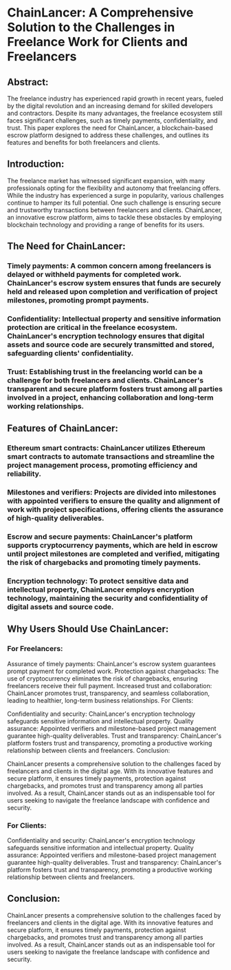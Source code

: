 # ChainLancer: A Comprehensive Solution to the Challenges in Freelance Work for Clients and Freelancers

## Abstract:

The freelance industry has experienced rapid growth in recent years, fueled by the digital revolution and an increasing demand for skilled developers and contractors. Despite its many advantages, the freelance ecosystem still faces significant challenges, such as timely payments, confidentiality, and trust. This paper explores the need for ChainLancer, a blockchain-based escrow platform designed to address these challenges, and outlines its features and benefits for both freelancers and clients.

## Introduction:

The freelance market has witnessed significant expansion, with many professionals opting for the flexibility and autonomy that freelancing offers. While the industry has experienced a surge in popularity, various challenges continue to hamper its full potential. One such challenge is ensuring secure and trustworthy transactions between freelancers and clients. ChainLancer, an innovative escrow platform, aims to tackle these obstacles by employing blockchain technology and providing a range of benefits for its users.

## The Need for ChainLancer:

### Timely payments: A common concern among freelancers is delayed or withheld payments for completed work. ChainLancer's escrow system ensures that funds are securely held and released upon completion and verification of project milestones, promoting prompt payments.

### Confidentiality: Intellectual property and sensitive information protection are critical in the freelance ecosystem. ChainLancer's encryption technology ensures that digital assets and source code are securely transmitted and stored, safeguarding clients' confidentiality.

### Trust: Establishing trust in the freelancing world can be a challenge for both freelancers and clients. ChainLancer's transparent and secure platform fosters trust among all parties involved in a project, enhancing collaboration and long-term working relationships.

## Features of ChainLancer:

### Ethereum smart contracts: ChainLancer utilizes Ethereum smart contracts to automate transactions and streamline the project management process, promoting efficiency and reliability.

### Milestones and verifiers: Projects are divided into milestones with appointed verifiers to ensure the quality and alignment of work with project specifications, offering clients the assurance of high-quality deliverables.

### Escrow and secure payments: ChainLancer's platform supports cryptocurrency payments, which are held in escrow until project milestones are completed and verified, mitigating the risk of chargebacks and promoting timely payments.

### Encryption technology: To protect sensitive data and intellectual property, ChainLancer employs encryption technology, maintaining the security and confidentiality of digital assets and source code.

## Why Users Should Use ChainLancer:

### For Freelancers:

Assurance of timely payments: ChainLancer's escrow system guarantees prompt payment for completed work.
Protection against chargebacks: The use of cryptocurrency eliminates the risk of chargebacks, ensuring freelancers receive their full payment.
Increased trust and collaboration: ChainLancer promotes trust, transparency, and seamless collaboration, leading to healthier, long-term business relationships.
For Clients:

Confidentiality and security: ChainLancer's encryption technology safeguards sensitive information and intellectual property.
Quality assurance: Appointed verifiers and milestone-based project management guarantee high-quality deliverables.
Trust and transparency: ChainLancer's platform fosters trust and transparency, promoting a productive working relationship between clients and freelancers.
Conclusion:

ChainLancer presents a comprehensive solution to the challenges faced by freelancers and clients in the digital age. With its innovative features and secure platform, it ensures timely payments, protection against chargebacks, and promotes trust and transparency among all parties involved. As a result, ChainLancer stands out as an indispensable tool for users seeking to navigate the freelance landscape with confidence and security.

### For Clients:

Confidentiality and security: ChainLancer's encryption technology safeguards sensitive information and intellectual property.
Quality assurance: Appointed verifiers and milestone-based project management guarantee high-quality deliverables.
Trust and transparency: ChainLancer's platform fosters trust and transparency, promoting a productive working relationship between clients and freelancers.

## Conclusion:

ChainLancer presents a comprehensive solution to the challenges faced by freelancers and clients in the digital age. With its innovative features and secure platform, it ensures timely payments, protection against chargebacks, and promotes trust and transparency among all parties involved. As a result, ChainLancer stands out as an indispensable tool for users seeking to navigate the freelance landscape with confidence and security.
